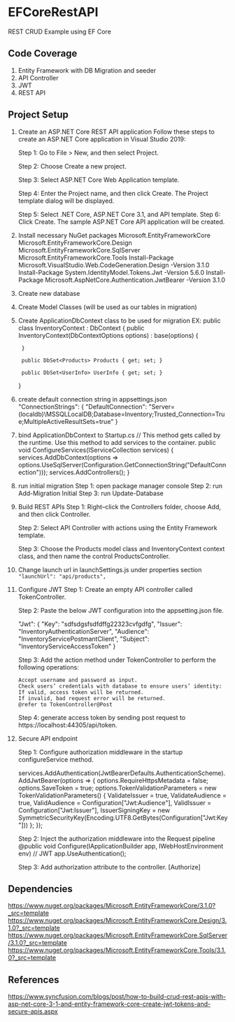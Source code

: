 

# EFCoreRestAPI

REST CRUD Example using EF Core

## Code Coverage
1. Entity Framework with DB Migration and seeder
2. API Controller
3. JWT
4. REST API

## Project Setup
1. Create an ASP.NET Core REST API application
	Follow these steps to create an ASP.NET Core application in Visual Studio 2019:

	Step 1: Go to File > New, and then select Project.

	Step 2: Choose Create a new project.

	Step 3: Select ASP.NET Core Web Application template.

	Step 4:  Enter the Project name, and then click Create. The Project template dialog will be displayed.

	Step 5: Select .NET Core, ASP.NET Core 3.1, and API template.
	Step 6: Click Create. The sample ASP.NET Core API application will be created.
	
2. Install necessary NuGet packages
	Microsoft.EntityFrameworkCore
	Microsoft.EntityFrameworkCore.Design
	Microsoft.EntityFrameworkCore.SqlServer
	Microsoft.EntityFrameworkCore.Tools
	Install-Package Microsoft.VisualStudio.Web.CodeGeneration.Design -Version 3.1.0
	Install-Package System.IdentityModel.Tokens.Jwt -Version 5.6.0
	Install-Package Microsoft.AspNetCore.Authentication.JwtBearer -Version 3.1.0

3. Create new database
4. Create Model Classes (will be used as our tables in migration)
5. Create ApplicationDbContext class to be used for migration
	EX:
    public class InventoryContext : DbContext
    {
        public InventoryContext(DbContextOptions<InventoryContext> options)
           : base(options)
        {

        }

        public DbSet<Products> Products { get; set; }

        public DbSet<UserInfo> UserInfo { get; set; }
    }
6. create default connection string in appsettings.json
  "ConnectionStrings": {
    "DefaultConnection": "Server=(localdb)\\MSSQLLocalDB;Database=Inventory;Trusted_Connection=True;MultipleActiveResultSets=true"
  }
7. bind ApplicationDbContext to Startup.cs
	// This method gets called by the runtime. Use this method to add services to the container.
	public void ConfigureServices(IServiceCollection services)
	{
		services.AddDbContext<ApplicationDbContext>(options => options.UseSqlServer(Configuration.GetConnectionString("DefaultConnection")));
		services.AddControllers();
	}
7. run initial migration
	Step 1: open package manager console
	Step 2: run Add-Migration Initial
	Step 3: run Update-Database
	
9. Build REST APIs
	Step 1: Right–click the Controllers folder, choose Add, and then click Controller.

	Step 2: Select API Controller with actions using the Entity Framework template.

	Step 3: Choose the Products model class and InventoryContext context class, and then name the control ProductsController.
	
10. Change launch url in launchSettings.js under properties section
	`"launchUrl": "api/products",`
	
11. Configure JWT
	Step 1: Create an empty API controller called TokenController.

	Step 2: Paste the below JWT configuration into the appsetting.json file.
		
	  "Jwt": {
		"Key": "sdfsdgsfsdfdffg22323cvfgdfg",
		"Issuer": "InventoryAuthenticationServer",
		"Audience": "InventoryServicePostmantClient",
		"Subject":  "InventoryServiceAccessToken"
	  }
	  
	Step 3: Add the action method under TokenController to perform the following operations:

		Accept username and password as input.
		Check users’ credentials with database to ensure users’ identity:
		If valid, access token will be returned.
		If invalid, bad request error will be returned.
		@refer to TokenController@Post
	
	Step 4: generate access token by sending post request to https://localhost:44305/api/token.
	
12. Secure API endpoint

	Step 1: Configure authorization middleware in the startup configureService method.
	
	   services.AddAuthentication(JwtBearerDefaults.AuthenticationScheme).AddJwtBearer(options =>
		{
			options.RequireHttpsMetadata = false;
			options.SaveToken = true;
			options.TokenValidationParameters = new TokenValidationParameters()
			{
				ValidateIssuer = true,
				ValidateAudience = true,
				ValidAudience = Configuration["Jwt:Audience"],
				ValidIssuer = Configuration["Jwt:Issuer"],
				IssuerSigningKey = new SymmetricSecurityKey(Encoding.UTF8.GetBytes(Configuration["Jwt:Key"]))
			};
		});
		
	Step 2: Inject the authorization middleware into the Request pipeline @public void Configure(IApplicationBuilder app, IWebHostEnvironment env)
		// JWT
        app.UseAuthentication();
		
	Step 3: Add authorization attribute to the controller.
		[Authorize]

## Dependencies
https://www.nuget.org/packages/Microsoft.EntityFrameworkCore/3.1.0?_src=template
https://www.nuget.org/packages/Microsoft.EntityFrameworkCore.Design/3.1.0?_src=template
https://www.nuget.org/packages/Microsoft.EntityFrameworkCore.SqlServer/3.1.0?_src=template
https://www.nuget.org/packages/Microsoft.EntityFrameworkCore.Tools/3.1.0?_src=template

## References
https://www.syncfusion.com/blogs/post/how-to-build-crud-rest-apis-with-asp-net-core-3-1-and-entity-framework-core-create-jwt-tokens-and-secure-apis.aspx
